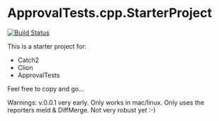 # ApprovalTests.cpp.StarterProject
[![Build Status](https://api.travis-ci.org/approvals/ApprovalTests.cpp.StarterProject.svg?branch=master)](https://travis-ci.org/approvals/ApprovalTests.cpp.StarterProject)

This is a starter project for:
 * Catch2
 * Clion
 * ApprovalTests
 
 Feel free to copy and go...

Warnings:
 v.0.0.1 very early. Only works in mac/linux. Only uses the reporters meld & DiffMerge. Not very robust yet :-)

